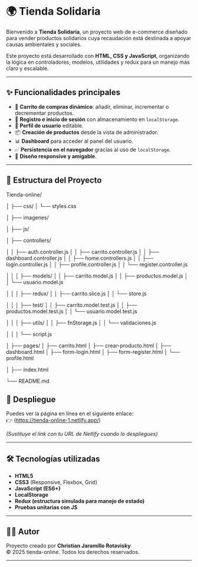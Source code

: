# 🌍 Tienda Solidaria

Bienvenido a **Tienda Solidaria**, un proyecto web de e-commerce diseñado para vender productos solidarios cuya recaudación está destinada a apoyar causas ambientales y sociales.  

Este proyecto está desarrollado con **HTML, CSS y JavaScript**, organizando la lógica en controladores, modelos, utilidades y redux para un manejo más claro y escalable.  

---

## ✨ Funcionalidades principales

- 🛒 **Carrito de compras dinámico**: añadir, eliminar, incrementar o decrementar productos.
- 👤 **Registro e inicio de sesión** con almacenamiento en `localStorage`.
- 📄 **Perfil de usuario** editable.
- 📦 **Creación de productos** desde la vista de administrador.
- 📊 **Dashboard** para acceder al panel del usuario.
- ✅ **Persistencia en el navegador** gracias al uso de `localStorage`.
- 🎨 **Diseño responsive y amigable**.

---
## 📂 Estructura del Proyecto

Tienda-online/

│
├── css/
│   └── styles.css

│
├── imagenes/

│
├── js/

│   ├── controllers/

│   │   ├── auth.controller.js
│   │   ├── carrito.controller.js
│   │   ├── dashboard.controller.js
│   │   ├── home.controllers.js
│   │   ├── login.controller.js
│   │   ├── profile.controller.js
│   │   └── register.controller.js

│   │
│   ├── models/
│   │   ├── carrito.model.js
│   │   ├── productos.model.js
│   │   └── usuario.model.js

│   │
│   ├── redux/
│   │   ├── carrito.slice.js
│   │   └── store.js

│   │
│   ├── test/
│   │   ├── carrito.model.test.js
│   │   ├── productos.model.test.js
│   │   └── usuario.model.test.js

│   │
│   ├── utils/
│   │   ├── fnStorage.js
│   │   └── validaciones.js

│   │
│   └── script.js

│
├── pages/
│   ├── carrito.html
│   ├── crear-producto.html
│   ├── dashboard.html
│   ├── form-login.html
│   ├── form-register.html
│   └── profile.html

│
├── index.html

└── README.md




## 🚀 Despliegue

Puedes ver la página en línea en el siguiente enlace:  
👉 (https://tienda-online-1.netlify.app/)  

*(Sustituye el link con tu URL de Netlify cuando lo despliegues)*

---

## 🛠️ Tecnologías utilizadas

- **HTML5**
- **CSS3** (Responsive, Flexbox, Grid)
- **JavaScript (ES6+)**
- **LocalStorage**
- **Redux (estructura simulada para manejo de estado)**
- **Pruebas unitarias con JS**

---

## 👨‍💻 Autor

Proyecto creado por **Christian Jaramillo Rotavisky**  
© 2025 tienda-online. Todos los derechos reservados.

---

